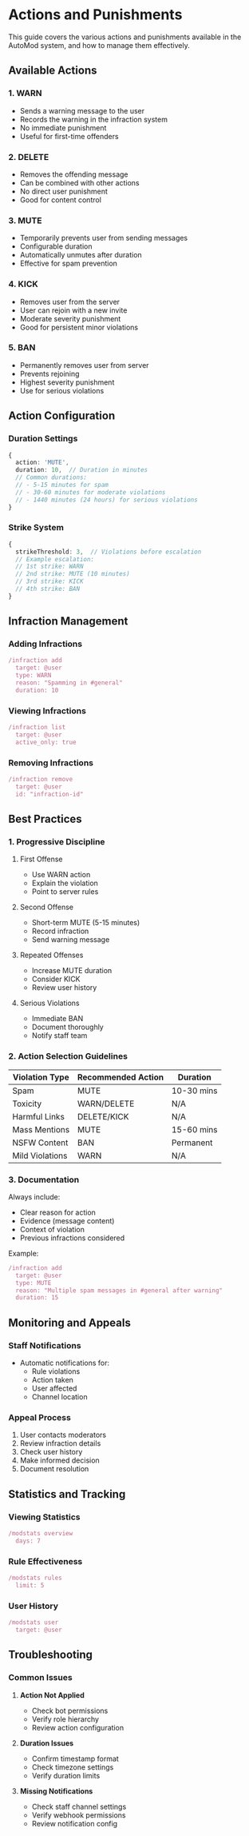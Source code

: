 # Actions and Punishments

This guide covers the various actions and punishments available in the AutoMod system, and how to manage them effectively.

## Available Actions

### 1. WARN

- Sends a warning message to the user
- Records the warning in the infraction system
- No immediate punishment
- Useful for first-time offenders

### 2. DELETE

- Removes the offending message
- Can be combined with other actions
- No direct user punishment
- Good for content control

### 3. MUTE

- Temporarily prevents user from sending messages
- Configurable duration
- Automatically unmutes after duration
- Effective for spam prevention

### 4. KICK

- Removes user from the server
- User can rejoin with a new invite
- Moderate severity punishment
- Good for persistent minor violations

### 5. BAN

- Permanently removes user from server
- Prevents rejoining
- Highest severity punishment
- Use for serious violations

## Action Configuration

### Duration Settings

```typescript
{
  action: 'MUTE',
  duration: 10,  // Duration in minutes
  // Common durations:
  // - 5-15 minutes for spam
  // - 30-60 minutes for moderate violations
  // - 1440 minutes (24 hours) for serious violations
}
```

### Strike System

```typescript
{
  strikeThreshold: 3,  // Violations before escalation
  // Example escalation:
  // 1st strike: WARN
  // 2nd strike: MUTE (10 minutes)
  // 3rd strike: KICK
  // 4th strike: BAN
}
```

## Infraction Management

### Adding Infractions

```typescript
/infraction add
  target: @user
  type: WARN
  reason: "Spamming in #general"
  duration: 10
```

### Viewing Infractions

```typescript
/infraction list
  target: @user
  active_only: true
```

### Removing Infractions

```typescript
/infraction remove
  target: @user
  id: "infraction-id"
```

## Best Practices

### 1. Progressive Discipline

1. First Offense

   - Use WARN action
   - Explain the violation
   - Point to server rules

2. Second Offense

   - Short-term MUTE (5-15 minutes)
   - Record infraction
   - Send warning message

3. Repeated Offenses

   - Increase MUTE duration
   - Consider KICK
   - Review user history

4. Serious Violations
   - Immediate BAN
   - Document thoroughly
   - Notify staff team

### 2. Action Selection Guidelines

| Violation Type  | Recommended Action | Duration   |
| --------------- | ------------------ | ---------- |
| Spam            | MUTE               | 10-30 mins |
| Toxicity        | WARN/DELETE        | N/A        |
| Harmful Links   | DELETE/KICK        | N/A        |
| Mass Mentions   | MUTE               | 15-60 mins |
| NSFW Content    | BAN                | Permanent  |
| Mild Violations | WARN               | N/A        |

### 3. Documentation

Always include:

- Clear reason for action
- Evidence (message content)
- Context of violation
- Previous infractions considered

Example:

```typescript
/infraction add
  target: @user
  type: MUTE
  reason: "Multiple spam messages in #general after warning"
  duration: 15
```

## Monitoring and Appeals

### Staff Notifications

- Automatic notifications for:
  - Rule violations
  - Action taken
  - User affected
  - Channel location

### Appeal Process

1. User contacts moderators
2. Review infraction details
3. Check user history
4. Make informed decision
5. Document resolution

## Statistics and Tracking

### Viewing Statistics

```typescript
/modstats overview
  days: 7
```

### Rule Effectiveness

```typescript
/modstats rules
  limit: 5
```

### User History

```typescript
/modstats user
  target: @user
```

## Troubleshooting

### Common Issues

1. **Action Not Applied**

   - Check bot permissions
   - Verify role hierarchy
   - Review action configuration

2. **Duration Issues**

   - Confirm timestamp format
   - Check timezone settings
   - Verify duration limits

3. **Missing Notifications**
   - Check staff channel settings
   - Verify webhook permissions
   - Review notification config
